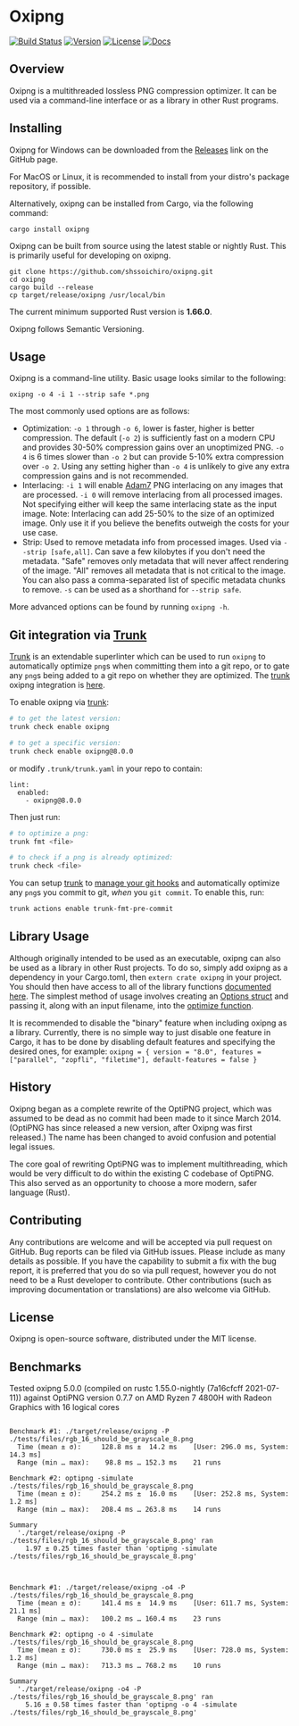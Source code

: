# Oxipng

[![Build Status](https://github.com/shssoichiro/oxipng/workflows/oxipng/badge.svg)](https://github.com/shssoichiro/oxipng/actions?query=branch%3Amaster)
[![Version](https://img.shields.io/crates/v/oxipng.svg)](https://crates.io/crates/oxipng)
[![License](https://img.shields.io/crates/l/oxipng.svg)](https://github.com/shssoichiro/oxipng/blob/master/LICENSE)
[![Docs](https://docs.rs/oxipng/badge.svg)](https://docs.rs/oxipng)

## Overview

Oxipng is a multithreaded lossless PNG compression optimizer. It can be used via a command-line
interface or as a library in other Rust programs.

## Installing

Oxipng for Windows can be downloaded from the [Releases](https://github.com/shssoichiro/oxipng/releases) link on the GitHub page.

For MacOS or Linux, it is recommended to install from your distro's package repository, if possible.

Alternatively, oxipng can be installed from Cargo, via the following command:

```
cargo install oxipng
```

Oxipng can be built from source using the latest stable or nightly Rust.
This is primarily useful for developing on oxipng.

```
git clone https://github.com/shssoichiro/oxipng.git
cd oxipng
cargo build --release
cp target/release/oxipng /usr/local/bin
```

The current minimum supported Rust version is **1.66.0**.

Oxipng follows Semantic Versioning.

## Usage

Oxipng is a command-line utility. Basic usage looks similar to the following:

```
oxipng -o 4 -i 1 --strip safe *.png
```

The most commonly used options are as follows:

- Optimization: `-o 1` through `-o 6`, lower is faster, higher is better compression.
  The default (`-o 2`) is sufficiently fast on a modern CPU and provides 30-50% compression
  gains over an unoptimized PNG. `-o 4` is 6 times slower than `-o 2` but can provide 5-10%
  extra compression over `-o 2`. Using any setting higher than `-o 4` is unlikely
  to give any extra compression gains and is not recommended.
- Interlacing: `-i 1` will enable [Adam7](https://en.wikipedia.org/wiki/Adam7_algorithm)
  PNG interlacing on any images that are processed. `-i 0` will remove interlacing from all
  processed images. Not specifying either will keep the same interlacing state as the
  input image. Note: Interlacing can add 25-50% to the size of an optimized image. Only use
  it if you believe the benefits outweigh the costs for your use case.
- Strip: Used to remove metadata info from processed images. Used via `--strip [safe,all]`.
  Can save a few kilobytes if you don't need the metadata. "Safe" removes only metadata that
  will never affect rendering of the image. "All" removes all metadata that is not critical
  to the image. You can also pass a comma-separated list of specific metadata chunks to remove.
  `-s` can be used as a shorthand for `--strip safe`.

More advanced options can be found by running `oxipng -h`.

## Git integration via [Trunk]

[Trunk] is an extendable superlinter which can be used to run `oxipng` to automatically optimize `png`s when committing them into a git repo, or to gate any `png`s being added to a git repo on whether they are optimized. The [trunk] oxipng integration is [here](https://github.com/trunk-io/plugins/tree/main/linters/oxipng).

To enable oxipng via [trunk]:

```bash
# to get the latest version:
trunk check enable oxipng

# to get a specific version:
trunk check enable oxipng@8.0.0
```

or modify `.trunk/trunk.yaml` in your repo to contain:

```
lint:
  enabled:
    - oxipng@8.0.0
```

Then just run:

```bash
# to optimize a png:
trunk fmt <file>

# to check if a png is already optimized:
trunk check <file>
```

You can setup [trunk] to [manage your git hooks](https://docs.trunk.io/docs/actions-git-hooks) and automatically optimize any `png`s you commit to git, _when_ you `git commit`. To enable this, run:

```bash
trunk actions enable trunk-fmt-pre-commit
```

[trunk]: https://docs.trunk.io

## Library Usage

Although originally intended to be used as an executable, oxipng can also be used as a library in
other Rust projects. To do so, simply add oxipng as a dependency in your Cargo.toml,
then `extern crate oxipng` in your project. You should then have access to all of the library
functions [documented here](https://docs.rs/oxipng). The simplest
method of usage involves creating an
[Options struct](https://docs.rs/oxipng/3.0.1/oxipng/struct.Options.html) and
passing it, along with an input filename, into the
[optimize function](https://docs.rs/oxipng/3.0.1/oxipng/fn.optimize.html).

It is recommended to disable the "binary" feature when including oxipng as a library. Currently, there is
no simple way to just disable one feature in Cargo, it has to be done by disabling default features
and specifying the desired ones, for example:
`oxipng = { version = "8.0", features = ["parallel", "zopfli", "filetime"], default-features = false }`

## History

Oxipng began as a complete rewrite of the OptiPNG project,
which was assumed to be dead as no commit had been made to it since March 2014.
(OptiPNG has since released a new version, after Oxipng was first released.)
The name has been changed to avoid confusion and potential legal issues.

The core goal of rewriting OptiPNG was to implement multithreading,
which would be very difficult to do within the existing C codebase of OptiPNG.
This also served as an opportunity to choose a more modern, safer language (Rust).

## Contributing

Any contributions are welcome and will be accepted via pull request on GitHub. Bug reports can be
filed via GitHub issues. Please include as many details as possible. If you have the capability
to submit a fix with the bug report, it is preferred that you do so via pull request,
however you do not need to be a Rust developer to contribute.
Other contributions (such as improving documentation or translations) are also welcome via GitHub.

## License

Oxipng is open-source software, distributed under the MIT license.

## Benchmarks

Tested oxipng 5.0.0 (compiled on rustc 1.55.0-nightly (7a16cfcff 2021-07-11)) against OptiPNG version 0.7.7 on AMD Ryzen 7 4800H with Radeon Graphics with 16 logical cores

```

Benchmark #1: ./target/release/oxipng -P ./tests/files/rgb_16_should_be_grayscale_8.png
  Time (mean ± σ):     128.8 ms ±  14.2 ms    [User: 296.0 ms, System: 14.3 ms]
  Range (min … max):    98.8 ms … 152.3 ms    21 runs

Benchmark #2: optipng -simulate ./tests/files/rgb_16_should_be_grayscale_8.png
  Time (mean ± σ):     254.2 ms ±  16.0 ms    [User: 252.8 ms, System: 1.2 ms]
  Range (min … max):   208.4 ms … 263.8 ms    14 runs

Summary
  './target/release/oxipng -P ./tests/files/rgb_16_should_be_grayscale_8.png' ran
    1.97 ± 0.25 times faster than 'optipng -simulate ./tests/files/rgb_16_should_be_grayscale_8.png'



Benchmark #1: ./target/release/oxipng -o4 -P ./tests/files/rgb_16_should_be_grayscale_8.png
  Time (mean ± σ):     141.4 ms ±  14.9 ms    [User: 611.7 ms, System: 21.1 ms]
  Range (min … max):   100.2 ms … 160.4 ms    23 runs

Benchmark #2: optipng -o 4 -simulate ./tests/files/rgb_16_should_be_grayscale_8.png
  Time (mean ± σ):     730.0 ms ±  25.9 ms    [User: 728.0 ms, System: 1.2 ms]
  Range (min … max):   713.3 ms … 768.2 ms    10 runs

Summary
  './target/release/oxipng -o4 -P ./tests/files/rgb_16_should_be_grayscale_8.png' ran
    5.16 ± 0.58 times faster than 'optipng -o 4 -simulate ./tests/files/rgb_16_should_be_grayscale_8.png'

```
